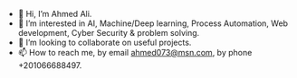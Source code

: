 - 👋 Hi, I’m Ahmed Ali.
- 👀 I’m interested in AI, Machine/Deep learning, Process Automation, 
      Web development, Cyber Security & problem solving.
- 💞️ I’m looking to collaborate on useful projects.
- 📫 How to reach me, by email ahmed073@msn.com, by phone +201066688497.

<!---
arahman25/arahman25 is a ✨ special ✨ repository because its `README.md` (this file) appears on your GitHub profile.
You can click the Preview link to take a look at your changes.
--->

